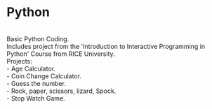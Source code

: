 # Python
<br> Basic Python Coding.
<br> Includes project from the 'Introduction to Interactive Programming in Python' Course from RICE University.
<br> Projects:
<br> - Age Calculator.
<br> - Coin Change Calculator.
<br> - Guess the number.
<br> - Rock, paper, scissors, lizard, Spock.
<br> - Stop Watch Game.
